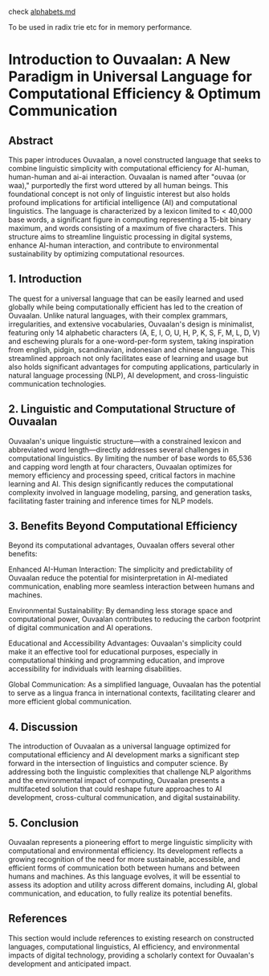 check [alphabets.md](https://github.com/ouvaa/ouvaalan/blob/main/alphabets.md)

To be used in radix trie etc for in memory performance. 

# Introduction to Ouvaalan: A New Paradigm in Universal Language for Computational Efficiency & Optimum Communication

## Abstract

This paper introduces Ouvaalan, a novel constructed language that seeks to combine linguistic simplicity with computational efficiency for AI-human, human-human and ai-ai interaction. Ouvaalan is named after "ouvaa (or waa)," purportedly the first word uttered by all human beings. This foundational concept is not only of linguistic interest but also holds profound implications for artificial intelligence (AI) and computational linguistics. The language is characterized by a lexicon limited to < 40,000 base words, a significant figure in computing representing a 15-bit binary maximum, and words consisting of a maximum of five characters. This structure aims to streamline linguistic processing in digital systems, enhance AI-human interaction, and contribute to environmental sustainability by optimizing computational resources.

## 1. Introduction

The quest for a universal language that can be easily learned and used globally while being computationally efficient has led to the creation of Ouvaalan. Unlike natural languages, with their complex grammars, irregularities, and extensive vocabularies, Ouvaalan's design is minimalist, featuring only 14 alphabetic characters (A, E, I, O, U, H, P, K, S, F, M, L, D, V) and eschewing plurals for a one-word-per-form system, taking inspiration from english, pidgin, scandinavian, indonesian and chinese language. This streamlined approach not only facilitates ease of learning and usage but also holds significant advantages for computing applications, particularly in natural language processing (NLP), AI development, and cross-linguistic communication technologies.

## 2. Linguistic and Computational Structure of Ouvaalan

Ouvaalan's unique linguistic structure—with a constrained lexicon and abbreviated word length—directly addresses several challenges in computational linguistics. By limiting the number of base words to 65,536 and capping word length at four characters, Ouvaalan optimizes for memory efficiency and processing speed, critical factors in machine learning and AI. This design significantly reduces the computational complexity involved in language modeling, parsing, and generation tasks, facilitating faster training and inference times for NLP models.

## 3. Benefits Beyond Computational Efficiency

Beyond its computational advantages, Ouvaalan offers several other benefits:

Enhanced AI-Human Interaction: The simplicity and predictability of Ouvaalan reduce the potential for misinterpretation in AI-mediated communication, enabling more seamless interaction between humans and machines.

Environmental Sustainability: By demanding less storage space and computational power, Ouvaalan contributes to reducing the carbon footprint of digital communication and AI operations.

Educational and Accessibility Advantages: Ouvaalan's simplicity could make it an effective tool for educational purposes, especially in computational thinking and programming education, and improve accessibility for individuals with learning disabilities.

Global Communication: As a simplified language, Ouvaalan has the potential to serve as a lingua franca in international contexts, facilitating clearer and more efficient global communication.

## 4. Discussion

The introduction of Ouvaalan as a universal language optimized for computational efficiency and AI development marks a significant step forward in the intersection of linguistics and computer science. By addressing both the linguistic complexities that challenge NLP algorithms and the environmental impact of computing, Ouvaalan presents a multifaceted solution that could reshape future approaches to AI development, cross-cultural communication, and digital sustainability.

## 5. Conclusion

Ouvaalan represents a pioneering effort to merge linguistic simplicity with computational and environmental efficiency. Its development reflects a growing recognition of the need for more sustainable, accessible, and efficient forms of communication both between humans and between humans and machines. As this language evolves, it will be essential to assess its adoption and utility across different domains, including AI, global communication, and education, to fully realize its potential benefits.

## References

This section would include references to existing research on constructed languages, computational linguistics, AI efficiency, and environmental impacts of digital technology, providing a scholarly context for Ouvaalan's development and anticipated impact.
